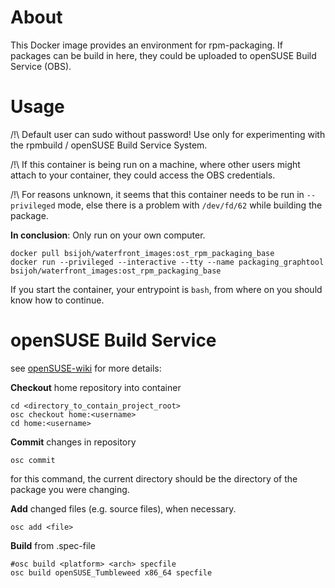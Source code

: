 # About

This Docker image provides an environment for rpm-packaging. If packages can be build in here, they could be uploaded to openSUSE Build Service (OBS).

#  Usage

/!\ Default user can sudo without password! Use only for experimenting with the rpmbuild / openSUSE Build Service System.

/!\ If this container is being run on a machine, where other users might attach to your container, they could access the OBS credentials.

/!\ For reasons unknown, it seems that this container needs to be run in ```--privileged``` mode, else there is a problem with ```/dev/fd/62``` while building the package.

__In conclusion__: Only run on your own computer.

```
docker pull bsijoh/waterfront_images:ost_rpm_packaging_base
docker run --privileged --interactive --tty --name packaging_graphtool bsijoh/waterfront_images:ost_rpm_packaging_base
```

If you start the container, your entrypoint is ```bash```, from where on you should know how to continue.

# openSUSE Build Service

see [openSUSE-wiki](https://de.opensuse.org/openSUSE:Build_Service_Anleitung) for more details:

__Checkout__ home repository into container
```
cd <directory_to_contain_project_root>
osc checkout home:<username>
cd home:<username> 
```

__Commit__ changes in repository
```
osc commit
```
for this command, the current directory should be the directory of the package you were changing.

__Add__ changed files (e.g. source files), when necessary.
```
osc add <file>
```


__Build__ from .spec-file
```
#osc build <platform> <arch> specfile
osc build openSUSE_Tumbleweed x86_64 specfile
```